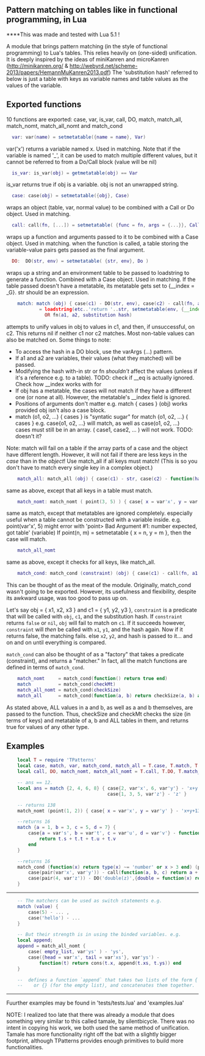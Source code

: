 
## Pattern matching on tables like in functional programming, in Lua

****This was made and tested with Lua 5.1 !

A module that brings pattern matching (in the style of functional programming) to Lua's tables.
This relies heavily on (one-sided) unification. It is deeply inspired by the ideas of 
miniKanren and microKanren (http://minikanren.org/ & http://webyrd.net/scheme-2013/papers/HemannMuKanren2013.pdf)
The 'substitution hash' referred to below is just a table with keys as variable names and table values as the 
values of the variable.

## Exported functions
10 functions are exported: case, var, is_var, call, DO, 
                            match, match_all, match_nomt, match_all_nomt and match_cond

```lua
  var: var(name) = setmetatable({name = name}, Var)
```
var('x') returns a variable named x. Used in matching.
Note that if the variable is named '_', it can be used to match multiple different values,
but it cannot be referred to from a Do/Call block (value will be nil)

```lua
  is_var: is_var(obj) = getmetatable(obj) == Var
```
is_var returns true if obj is a variable. obj is not an unwrapped string.

```lua
  case: case(obj) = setmetatable({obj}, Case)
```
wraps an object (table, var, normal value) to be combined with a Call or Do object. Used in matching.

```lua
  call: call(fn, [...]) = setmetatable( {func = fn, args = {...}}, Call )
```
wraps up a function and arguments passed to it to be combined with a Case object. Used in matching.
when the function is called, a table storing the variable-value pairs gets passed as the final argument.

```lua
  DO:  DO(str, env) = setmetatable( {str, env}, Do )
```
wraps up a string and an environment table to be passed to loadstring to generate a function.
Combined with a Case object. Used in matching. If the table passed doesn't have a metatable, 
its metatable gets set to {__index = _G}. str should be an expression.

```lua
    match: match (obj) { case(c1) - DO(str, env), case(c2) - call(fn, a1, a2) } 
            = loadstring(etc..'return '..str, setmetatable(env, {__index = _G}))(substitution hash)
              OR fn(a1, a2, substitution hash)
```
attempts to unify values in obj to values in c1, and then, if unsuccessful, on c2.
This returns nil if neither c1 nor c2 matches. Most non-table values can also be matched on.
Some things to note:
  * To access the hash in a DO block, use the varArgs (...) pattern.
  * If a1 and a2 are variables, their values (what they matched) will be passed. 
  * Modifying the hash with-in str or fn *shouldn't* affect the values (unless if it's a reference e.g. to a table).
  TODO: check if __eq is actually ignored. Check how __index works with for
  * If obj has a metatable, the cases will not match if they have a different one (or none at all).
      However, the metatable's __index field is ignored.
  * Positions of arguments don't matter e.g. match { cases } (obj) works provided obj isn't also a case block.
  * match (o1, o2, ...) { cases } is "syntatic sugar" for match {o1, o2, ...}  { cases }
        e.g. case{o1, o2, ...} will match, as well as case(o1, o2, ...)   
        cases must still be in an array. ( case1, case2, ... ) will not work. TODO: doesn't it?

Note: match will fail on a table if the array parts of a case and the object have different length.
However, it will not fail if there are less keys in the *case* than in the *object*!
Use match_all if all keys must match! 
(This is so you don't have to match every single key in a complex object.)

```lua
    match_all: match_all (obj) { case(c1) - str, case(c2) - function(hash) ... end }
```
same as above, except that all keys in a table must match.

```lua
    match_nomt: match_nomt ( point(3, 5) ) { case{ x = var'x', y = var'y' } - DO/call(...) }
```
same as match, except that metatables are ignored completely. especially useful
when a table cannot be constructed with a variable inside.
e.g. point(var'x', 5) might error with 'point> Bad Argument #1: number expected, got table' (variable)
If point(n, m) = setmetatable { x = n, y = m }, then the case will match.

```lua
    match_all_nomt
```
same as above, except it checks for all keys, like match_all.
```lua
    match_cond: match_cond (constraint) (obj) { case(c1) - call(fn, a1, s2) }
```
This can be thought of as the meat of the module.
Originally, match_cond wasn't going to be exported. However, its usefulness and
flexibility, despite its awkward usage, was too good to pass up on.

Let's say obj = { x1, x2, x3 } and c1 = { y1, y2, y3 },
`constraint` is a predicate that will be called with `obj`, `c1`, and the substitution hash.
If `constraint` returns `false` or `nil`, `obj` will fail to match on `c1`.
If it succeeds however, `constraint` will *then* be called with `x1`, `y1`, and the hash again.
Now if it returns false, the matching fails. else `x2`, `y2`, and hash is passed to it... 
and on and on until everything is compared.

`match_cond` can also be thought of as a "factory" that takes a predicate (constraint),
and returns a "matcher." In fact, all the match functions are defined in terms of `match_cond`.
```lua
    match_nomt     = match_cond(function() return true end)
    match          = match_cond(checkMt)
    match_all_nomt = match_cond(checkSize)
    match_all      = match_cond(function(a, b) return checkSize(a, b) and checkMt(a, b) end)
```

As stated above, ALL values in a and b, as well as a and b themselves, are passed to the function.
Thus, checkSize and checkMt checks the size (in terms of keys) and metatable of a, b and ALL tables
in them, and returns true for values of any other type.

## Examples
```lua
    local T = require 'TPatterns'
    local case, match, var, match_cond, match_all = T.case, T.match, T.var, T.match_cond, T.match_all
    local call, DO, match_nomt, match_all_nomt = T.call, T.DO, T.match_nomt, T.match_all_nomt

    -- ans == 12.
    local ans = match {2, 4, 6, 8} { case{2, var'x', 6, var'y'} - 'x+y', 
                                     case{1, 3, 5, var'z'} - 'z' }

    -- returns 138
    match_nomt (point(1, 2)) { case{ x = var'x', y = var'y' } - 'x+y+135', case(point(1, 2)) - '1' } 

    --returns 16
    match {a = 1, b = 3, c = 5, d = 7} { 
        case{a = var's', b = var't', c = var'u', d = var'v'} - function(t) 
            return t.s + t.t + t.u + t.v 
        end 
    }

    --returns 16
    match_cond (function(x) return type(x) ~= 'number' or x > 3 end) (pair(4, 7)) { 
        case(pair(var'x', var'y')) - call(function(a, b, c) return a + b + c end, var'x', var'y', 5),
        case(pair(4, var'z')) - DO('double(z)',{double = function(x) return x*2 end} )
    }
```
   -------------------------------------------------------------------------------------------------------------------------
```lua
    -- The matchers can be used as switch statements e.g.
    match (value) {
        case(5) - ... ,
        case('hello') - ...
    }

    -- But their strength is in using the binded variables. e.g.
    local append;
    append = match_all_nomt { 
        case( empty_list, var'ys' ) - 'ys',
        case({head = var'x', tail = var'xs'}, var'ys') - 
            function(t) return cons(t.x, append(t.xs, t.ys)) end 
    }

    --  defines a function `append` that takes two lists of the form { head = value, tail = restOfList } 
    --    or {} (for the empty list), and concatenates them together.

```
   -------------------------------------------------------------------------------------------------------------------------

Fuurther examples may be found in 'tests/tests.lua' and 'examples.lua'

NOTE: I realized too late that there was already a module that does something very similar 
to this called tamale, by silentbicycle. There was no intent in copying his work,
we both used the same method of unification. Tamale has more functionality right off the bat
with a slightly bigger footprint, although TPatterns provides enough primitives to build
more functionalities.
